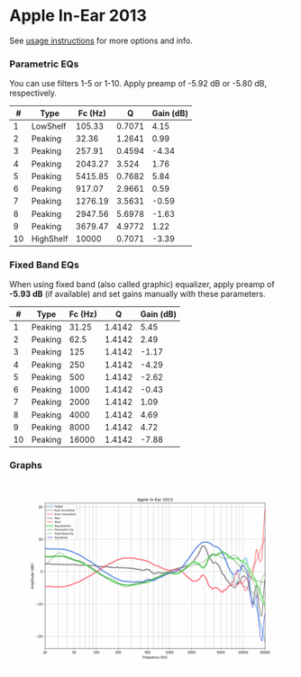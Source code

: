 # Apple In-Ear 2013
See [usage instructions](https://github.com/jaakkopasanen/AutoEq#usage) for more options and info.

### Parametric EQs
You can use filters 1-5 or 1-10. Apply preamp of -5.92 dB or -5.80 dB, respectively.

|   # | Type      |   Fc (Hz) |      Q |   Gain (dB) |
|-----|-----------|-----------|--------|-------------|
|   1 | LowShelf  |    105.33 | 0.7071 |        4.15 |
|   2 | Peaking   |     32.36 | 1.2641 |        0.99 |
|   3 | Peaking   |    257.91 | 0.4594 |       -4.34 |
|   4 | Peaking   |   2043.27 | 3.524  |        1.76 |
|   5 | Peaking   |   5415.85 | 0.7682 |        5.84 |
|   6 | Peaking   |    917.07 | 2.9661 |        0.59 |
|   7 | Peaking   |   1276.19 | 3.5631 |       -0.59 |
|   8 | Peaking   |   2947.56 | 5.6978 |       -1.63 |
|   9 | Peaking   |   3679.47 | 4.9772 |        1.22 |
|  10 | HighShelf |  10000    | 0.7071 |       -3.39 |

### Fixed Band EQs
When using fixed band (also called graphic) equalizer, apply preamp of **-5.93 dB** (if available) and set gains manually with these parameters.

|   # | Type    |   Fc (Hz) |      Q |   Gain (dB) |
|-----|---------|-----------|--------|-------------|
|   1 | Peaking |     31.25 | 1.4142 |        5.45 |
|   2 | Peaking |     62.5  | 1.4142 |        2.49 |
|   3 | Peaking |    125    | 1.4142 |       -1.17 |
|   4 | Peaking |    250    | 1.4142 |       -4.29 |
|   5 | Peaking |    500    | 1.4142 |       -2.62 |
|   6 | Peaking |   1000    | 1.4142 |       -0.43 |
|   7 | Peaking |   2000    | 1.4142 |        1.09 |
|   8 | Peaking |   4000    | 1.4142 |        4.69 |
|   9 | Peaking |   8000    | 1.4142 |        4.72 |
|  10 | Peaking |  16000    | 1.4142 |       -7.88 |

### Graphs
![](./Apple%20In-Ear%202013.png)
